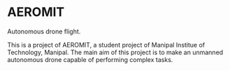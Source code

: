 # AEROMIT
Autonomous drone flight.

This is a project of AEROMIT, a student project of Manipal Institue of Technology, Manipal. The main aim of this project is to make an unmanned autonomous drone capable of performing complex tasks. 
